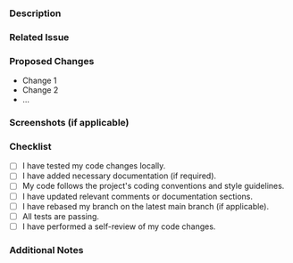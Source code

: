 ### Description
[//]: # (Briefly describe the purpose of this pull request.)

### Related Issue
[//]: # (If this pull request addresses or fixes an existing issue, please reference it here.)

### Proposed Changes
[//]: # (Describe the changes you've made. What does this pull request do?)

- Change 1
- Change 2
- ...

### Screenshots (if applicable)
[//]: # (Include screenshots or GIFs that demonstrate the changes made, if applicable.)

### Checklist
[//]: # (Check the boxes below once you have completed the tasks. Delete any tasks that are not applicable.)

- [ ] I have tested my code changes locally.
- [ ] I have added necessary documentation (if required).
- [ ] My code follows the project's coding conventions and style guidelines.
- [ ] I have updated relevant comments or documentation sections.
- [ ] I have rebased my branch on the latest main branch (if applicable).
- [ ] All tests are passing.
- [ ] I have performed a self-review of my code changes.

### Additional Notes
[//]: # (Add any additional notes or context about the pull request here.)
